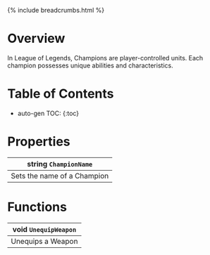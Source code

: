 {% include breadcrumbs.html %}


# Overview
In League of Legends, Champions are player-controlled units. Each champion possesses unique abilities and characteristics.

# Table of Contents
* auto-gen TOC:
{:toc}

# Properties
|string ``ChampionName``  |
|---------------------------|
| Sets the name of a Champion |


# Functions

|void ``UnequipWeapon``  |
|---------------------------|
| Unequips a Weapon |
